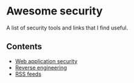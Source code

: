 # Awesome security
A list of security tools and links that I find useful.

## Contents
- [Web application security](docs/web-applications.md)
- [Reverse engineering](docs/reverse-engineering.md)
- [RSS feeds](docs/rss-feeds.md)

